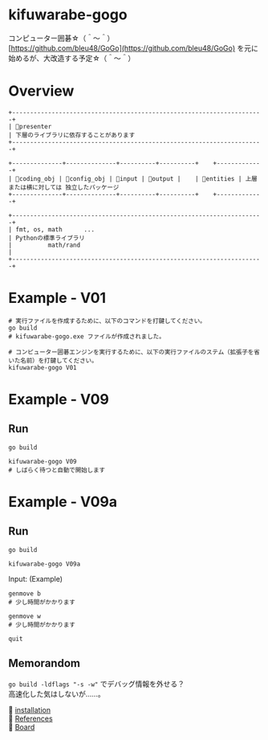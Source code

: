 # kifuwarabe-gogo

コンピューター囲碁☆（＾～＾）  
[https://github.com/bleu48/GoGo](https://github.com/bleu48/GoGo) を元に始めるが、大改造する予定☆（＾～＾）  

# Overview

```plain
+----------------------------------------------------------------------+
| 📂presenter                                                          | 下層のライブラリに依存することがあります
+----------------------------------------------------------------------+

+--------------+--------------+----------+----------+    +-------------+
| 📂coding_obj | 📂config_obj | 📂input | 📂output |    | 📂entities | 上層または横に対しては 独立したパッケージ
+--------------+--------------+----------+----------+    +-------------+

+----------------------------------------------------------------------+
| fmt, os, math      ...                                               | Pythonの標準ライブラリ
|          math/rand                                                   |
+----------------------------------------------------------------------+
```

# Example - V01

```shell
# 実行ファイルを作成するために、以下のコマンドを打鍵してください。
go build
# kifuwarabe-gogo.exe ファイルが作成されました。

# コンピューター囲碁エンジンを実行するために、以下の実行ファイルのステム（拡張子を省いた名前）を打鍵してください。
kifuwarabe-gogo V01
```

# Example - V09

## Run

```shell
go build

kifuwarabe-gogo V09
# しばらく待つと自動で開始します
```

# Example - V09a

## Run

```shell
go build

kifuwarabe-gogo V09a
```

Input: (Example)  

```shell
genmove b
# 少し時間がかかります

genmove w
# 少し時間がかかります

quit
```

## Memorandom

`go build -ldflags "-s -w"` でデバッグ情報を外せる？  
高速化した気はしないが……。  

📖 [installation](./doc/installation/install.md)  
📖 [References](./doc/references.md)  
📖 [Board](./doc/board.md)  
